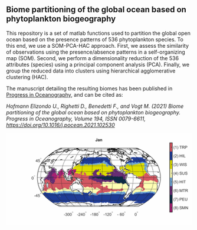 ## Biome partitioning of the global ocean based on phytoplankton biogeography

This repository is a set of matlab functions used to partition the global open ocean based on the presence patterns of 536 phytoplankton species.
To this end, we use a SOM-PCA-HAC approach. First, we assess the similarity of observations using the presence/absence patterns in a self-organizing map (SOM). Second, we perform a dimensionality reduction of the 536 attributes (species) using a principal component analysis (PCA). Finally, we group the reduced data into clusters using hierarchical agglomerative clustering (HAC).

The manuscript detailing the resulting biomes has been published in [Progress in Oceanography](https://doi.org/10.1016/j.pocean.2021.102530), and can be cited as:

*Hofmann Elizondo U., Righetti D., Benedetti F., and Vogt M. (2021) Biome partitioning of the global ocean based on phytoplankton biogeography. Progress in Oceanography, Volume 194, ISSN 0079-6611, https://doi.org/10.1016/j.pocean.2021.102530* 

![](https://github.com/ursho2552/Biomes_PROOCE/blob/master/Data/05Biomes/biome_distribution.gif)


